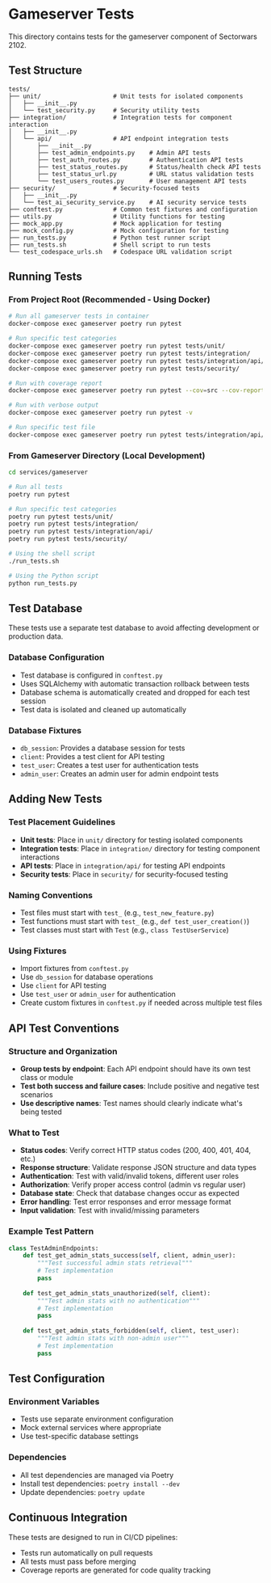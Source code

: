 # Gameserver Tests

This directory contains tests for the gameserver component of Sectorwars 2102.

## Test Structure

```
tests/
├── unit/                    # Unit tests for isolated components
│   ├── __init__.py
│   └── test_security.py     # Security utility tests
├── integration/             # Integration tests for component interaction
│   ├── __init__.py
│   └── api/                 # API endpoint integration tests
│       ├── __init__.py
│       ├── test_admin_endpoints.py    # Admin API tests
│       ├── test_auth_routes.py        # Authentication API tests
│       ├── test_status_routes.py      # Status/health check API tests
│       ├── test_status_url.py         # URL status validation tests
│       └── test_users_routes.py       # User management API tests
├── security/                # Security-focused tests
│   ├── __init__.py
│   └── test_ai_security_service.py    # AI security service tests
├── conftest.py              # Common test fixtures and configuration
├── utils.py                 # Utility functions for testing
├── mock_app.py              # Mock application for testing
├── mock_config.py           # Mock configuration for testing
├── run_tests.py             # Python test runner script
├── run_tests.sh             # Shell script to run tests
└── test_codespace_urls.sh   # Codespace URL validation script
```

## Running Tests

### From Project Root (Recommended - Using Docker)

```bash
# Run all gameserver tests in container
docker-compose exec gameserver poetry run pytest

# Run specific test categories
docker-compose exec gameserver poetry run pytest tests/unit/
docker-compose exec gameserver poetry run pytest tests/integration/
docker-compose exec gameserver poetry run pytest tests/integration/api/
docker-compose exec gameserver poetry run pytest tests/security/

# Run with coverage report
docker-compose exec gameserver poetry run pytest --cov=src --cov-report=html

# Run with verbose output
docker-compose exec gameserver poetry run pytest -v

# Run specific test file
docker-compose exec gameserver poetry run pytest tests/integration/api/test_admin_endpoints.py
```

### From Gameserver Directory (Local Development)

```bash
cd services/gameserver

# Run all tests
poetry run pytest

# Run specific test categories
poetry run pytest tests/unit/
poetry run pytest tests/integration/
poetry run pytest tests/integration/api/
poetry run pytest tests/security/

# Using the shell script
./run_tests.sh

# Using the Python script
python run_tests.py
```

## Test Database

These tests use a separate test database to avoid affecting development or production data.

### Database Configuration
- Test database is configured in `conftest.py`
- Uses SQLAlchemy with automatic transaction rollback between tests
- Database schema is automatically created and dropped for each test session
- Test data is isolated and cleaned up automatically

### Database Fixtures
- `db_session`: Provides a database session for tests
- `client`: Provides a test client for API testing
- `test_user`: Creates a test user for authentication tests
- `admin_user`: Creates an admin user for admin endpoint tests

## Adding New Tests

### Test Placement Guidelines
- **Unit tests**: Place in `unit/` directory for testing isolated components
- **Integration tests**: Place in `integration/` directory for testing component interactions
- **API tests**: Place in `integration/api/` for testing API endpoints
- **Security tests**: Place in `security/` for security-focused testing

### Naming Conventions
- Test files must start with `test_` (e.g., `test_new_feature.py`)
- Test functions must start with `test_` (e.g., `def test_user_creation()`)
- Test classes must start with `Test` (e.g., `class TestUserService`)

### Using Fixtures
- Import fixtures from `conftest.py`
- Use `db_session` for database operations
- Use `client` for API testing
- Use `test_user` or `admin_user` for authentication
- Create custom fixtures in `conftest.py` if needed across multiple test files

## API Test Conventions

### Structure and Organization
- **Group tests by endpoint**: Each API endpoint should have its own test class or module
- **Test both success and failure cases**: Include positive and negative test scenarios
- **Use descriptive names**: Test names should clearly indicate what's being tested

### What to Test
- **Status codes**: Verify correct HTTP status codes (200, 400, 401, 404, etc.)
- **Response structure**: Validate response JSON structure and data types
- **Authentication**: Test with valid/invalid tokens, different user roles
- **Authorization**: Verify proper access control (admin vs regular user)
- **Database state**: Check that database changes occur as expected
- **Error handling**: Test error responses and error message format
- **Input validation**: Test with invalid/missing parameters

### Example Test Pattern

```python
class TestAdminEndpoints:
    def test_get_admin_stats_success(self, client, admin_user):
        """Test successful admin stats retrieval"""
        # Test implementation
        pass
    
    def test_get_admin_stats_unauthorized(self, client):
        """Test admin stats with no authentication"""
        # Test implementation
        pass
    
    def test_get_admin_stats_forbidden(self, client, test_user):
        """Test admin stats with non-admin user"""
        # Test implementation
        pass
```

## Test Configuration

### Environment Variables
- Tests use separate environment configuration
- Mock external services where appropriate
- Use test-specific database settings

### Dependencies
- All test dependencies are managed via Poetry
- Install test dependencies: `poetry install --dev`
- Update dependencies: `poetry update`

## Continuous Integration

These tests are designed to run in CI/CD pipelines:
- Tests run automatically on pull requests
- All tests must pass before merging
- Coverage reports are generated for code quality tracking

